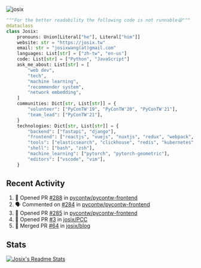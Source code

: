 ![josix](https://komarev.com/ghpvc/?username=josix)
```python
"""For the better readability the following code is not runnable😆"""
@dataclass
class Josix:
    pronouns: Union[Literal["he"], Literal["him"]]
    website: str = "https://josix.tw"
    email: str = "josixwang(at)gmail.com"
    languages: List[str] = ["zh-tw", "en-us"]
    code: List[str] = ["Python", "JavaScript"]
    ask_me_about: List[str] = [
        "web dev",
        "tech",
        "machine learning",
        "recommender system",
        "network embedding",
    ]
    communities: Dict[str, List[str]] = {
        "volunteer": ["PyConTW'19", "PyConTW'20", "PyConTW'21"],
        "team_lead": ["PyConTW'21"],
    }
    technologies: Dict[str, List[str]] = {
        "backend": ["fastapi", "django"],
        "frontend": ["reactjs", "vuejs", "nuxtjs", "redux", "webpack", "tailwindcss"],
        "tools": ["elasticsearch", "clickhouse", "redis", "kubernetes", "docker"],
        "shell": ["bash", "zsh"],
        "machine_learning": ["pytorch", "pytorch-geometric"],
        "editors": ["vscode", "vim"],
    }
```
## Recent Activity
<!--START_SECTION:activity-->
1. 💪 Opened PR [#288](https://github.com/pycontw/pycontw-frontend/pull/288) in [pycontw/pycontw-frontend](https://github.com/pycontw/pycontw-frontend)
2. 🗣 Commented on [#284](https://github.com/pycontw/pycontw-frontend/issues/284) in [pycontw/pycontw-frontend](https://github.com/pycontw/pycontw-frontend)
3. 💪 Opened PR [#285](https://github.com/pycontw/pycontw-frontend/pull/285) in [pycontw/pycontw-frontend](https://github.com/pycontw/pycontw-frontend)
4. 💪 Opened PR [#3](https://github.com/josix/PCC/pull/3) in [josix/PCC](https://github.com/josix/PCC)
5. 🎉 Merged PR [#64](https://github.com/josix/blog/pull/64) in [josix/blog](https://github.com/josix/blog)
<!--END_SECTION:activity-->



## Stats
[![Josix's Readme Stats](https://github-readme-stats.vercel.app/api?username=josix&show_icons=true&theme=default&count_private=true&card_width=400)](https://github.com/anuraghazra/github-readme-stats)
